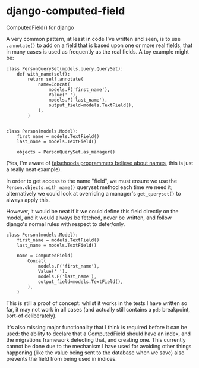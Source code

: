 # django-computed-field

ComputedField() for django


A very common pattern, at least in code I've written and seen, is to use `.annotate()` to add on a field that is based upon one or more real fields, that in many cases is used as frequently as the real fields. A toy example might be:


    class PersonQuerySet(models.query.QuerySet):
        def with_name(self):
            return self.annotate(
                name=Concat(
                    models.F('first_name'),
                    Value(' '),
                    models.F('last_name'),
                    output_field=models.TextField(),
                ),
            )


    class Person(models.Model):
        first_name = models.TextField()
        last_name = models.TextField()

        objects = PersonQuerySet.as_manager()

(Yes, I'm aware of [falsehoods programmers believe about names](https://www.kalzumeus.com/2010/06/17/falsehoods-programmers-believe-about-names/), this is just a really neat example).

In order to get access to the name "field", we must ensure we use the ``Person.objects.with_name()`` queryset method each time we need it; alternatively we could look at overriding a manager's `get_queryset()` to always apply this.

However, it would be neat if it we could define this field directly on the model, and it would always be fetched, never be written, and follow django's normal rules with respect to defer/only.


    class Person(models.Model):
        first_name = models.TextField()
        last_name = models.TextField()

        name = ComputedField(
            Concat(
                models.F('first_name'),
                Value(' '),
                models.F('last_name'),
                output_field=models.TextField(),
            ),
        )


This is still a proof of concept: whilst it works in the tests I have written so far, it may not work in all cases (and actually still contains a `pdb` breakpoint, sort-of deliberately).

It's also missing major functionality that I think is required before it can be used: the ability to declare that a ComputedField should have an index, and the migrations framework detecting that, and creating one. This currently cannot be done due to the mechanism I have used for avoiding other things happening (like the value being sent to the database when we save) also prevents the field from being used in indices.
